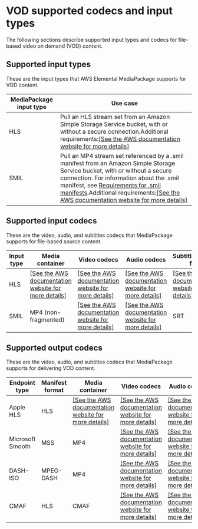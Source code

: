 # VOD supported codecs and input types<a name="supported-inputs-vod"></a>

The following sections describe supported input types and codecs for file\-based video on demand \(VOD\) content\.

## Supported input types<a name="supported-types-vod"></a>

These are the input types that AWS Elemental MediaPackage supports for VOD content\.


| MediaPackage input type | Use case | 
| --- | --- | 
| HLS | Pull an HLS stream set from an Amazon Simple Storage Service bucket, with or without a secure connection\.Additional requirements:[\[See the AWS documentation website for more details\]](http://docs.aws.amazon.com/mediapackage/latest/ug/supported-inputs-vod.html) | 
| SMIL | Pull an MP4 stream set referenced by a \.smil manifest from an Amazon Simple Storage Service bucket, with or without a secure connection\. For information about the \.smil manifest, see [Requirements for \.smil manifests](supported-inputs-vod-smil.md)\.Additional requirements:[\[See the AWS documentation website for more details\]](http://docs.aws.amazon.com/mediapackage/latest/ug/supported-inputs-vod.html) | 

## Supported input codecs<a name="suported-inputs-codecs-vod"></a>

These are the video, audio, and subtitles codecs that MediaPackage supports for file\-based source content\.


| Input type | Media container | Video codecs | Audio codecs | Subtitles/captions format | 
| --- | --- | --- | --- | --- | 
| HLS |  [\[See the AWS documentation website for more details\]](http://docs.aws.amazon.com/mediapackage/latest/ug/supported-inputs-vod.html)  |  [\[See the AWS documentation website for more details\]](http://docs.aws.amazon.com/mediapackage/latest/ug/supported-inputs-vod.html)  |  [\[See the AWS documentation website for more details\]](http://docs.aws.amazon.com/mediapackage/latest/ug/supported-inputs-vod.html)  |  [\[See the AWS documentation website for more details\]](http://docs.aws.amazon.com/mediapackage/latest/ug/supported-inputs-vod.html)  | 
| SMIL | MP4 \(non\-fragmented\) |  [\[See the AWS documentation website for more details\]](http://docs.aws.amazon.com/mediapackage/latest/ug/supported-inputs-vod.html)  |  [\[See the AWS documentation website for more details\]](http://docs.aws.amazon.com/mediapackage/latest/ug/supported-inputs-vod.html)  | SRT | 

## Supported output codecs<a name="suported-outputs-codecs-vod"></a>

These are the video, audio, and subtitles codecs that MediaPackage supports for delivering VOD content\.


| Endpoint type | Manifest format | Media container | Video codecs | Audio codecs | Subtitles/captions format | 
| --- | --- | --- | --- | --- | --- | 
| Apple HLS | HLS |  [\[See the AWS documentation website for more details\]](http://docs.aws.amazon.com/mediapackage/latest/ug/supported-inputs-vod.html)  |  [\[See the AWS documentation website for more details\]](http://docs.aws.amazon.com/mediapackage/latest/ug/supported-inputs-vod.html)  |  [\[See the AWS documentation website for more details\]](http://docs.aws.amazon.com/mediapackage/latest/ug/supported-inputs-vod.html)  |  [\[See the AWS documentation website for more details\]](http://docs.aws.amazon.com/mediapackage/latest/ug/supported-inputs-vod.html)  | 
| Microsoft Smooth | MSS | MP4 |  [\[See the AWS documentation website for more details\]](http://docs.aws.amazon.com/mediapackage/latest/ug/supported-inputs-vod.html)  |  [\[See the AWS documentation website for more details\]](http://docs.aws.amazon.com/mediapackage/latest/ug/supported-inputs-vod.html)  | DFXP | 
| DASH\-ISO | MPEG\-DASH | MP4 |  [\[See the AWS documentation website for more details\]](http://docs.aws.amazon.com/mediapackage/latest/ug/supported-inputs-vod.html)  |  [\[See the AWS documentation website for more details\]](http://docs.aws.amazon.com/mediapackage/latest/ug/supported-inputs-vod.html)  |  [\[See the AWS documentation website for more details\]](http://docs.aws.amazon.com/mediapackage/latest/ug/supported-inputs-vod.html)  | 
| CMAF | HLS | CMAF |  [\[See the AWS documentation website for more details\]](http://docs.aws.amazon.com/mediapackage/latest/ug/supported-inputs-vod.html)  |  [\[See the AWS documentation website for more details\]](http://docs.aws.amazon.com/mediapackage/latest/ug/supported-inputs-vod.html)  |  [\[See the AWS documentation website for more details\]](http://docs.aws.amazon.com/mediapackage/latest/ug/supported-inputs-vod.html)  | 